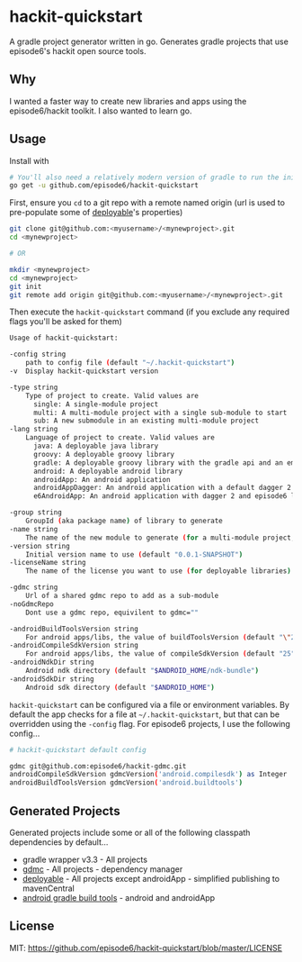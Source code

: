 # hackit-quickstart
A gradle project generator written in go. Generates gradle projects that use episode6's hackit open source tools.

## Why
I wanted a faster way to create new libraries and apps using the episode6/hackit toolkit. I also wanted to learn go.

## Usage
Install with
```bash
# You'll also need a relatively modern version of gradle to run the initial wrapper task
go get -u github.com/episode6/hackit-quickstart
```
First, ensure you `cd` to a git repo with a remote named origin (url is used to pre-populate some of [deployable](https://github.com/episode6/deployable)'s properties)
```bash
git clone git@github.com:<myusername>/<mynewproject>.git
cd <mynewproject>

# OR

mkdir <mynewproject>
cd <mynewproject>
git init
git remote add origin git@github.com:<myusername>/<mynewproject>.git
```
Then execute the `hackit-quickstart` command (if you exclude any required flags you'll be asked for them)
```bash
Usage of hackit-quickstart:

-config string
    path to config file (default "~/.hackit-quickstart")
-v	Display hackit-quickstart version

-type string
    Type of project to create. Valid values are
      single: A single-module project
      multi: A multi-module project with a single sub-module to start
      sub: A new submodule in an existing multi-module project
-lang string
    Language of project to create. Valid values are
      java: A deployable java library
      groovy: A deployable groovy library
      gradle: A deployable groovy library with the gradle api and an empty gradle plugin.
      android: A deployable android library
      androidApp: An android application
      androidAppDagger: An android application with a default dagger 2 implementation
      e6AndroidApp: An android application with dagger 2 and episode6 libs included (experimental)

-group string
    GroupId (aka package name) of library to generate
-name string
    The name of the new module to generate (for a multi-module project, this will be the sub-modules name)
-version string
    Initial version name to use (default "0.0.1-SNAPSHOT")
-licenseName string
    The name of the license you want to use (for deployable libraries) (default "The MIT License (MIT)")

-gdmc string
    Url of a shared gdmc repo to add as a sub-module
-noGdmcRepo
    Dont use a gdmc repo, equivilent to gdmc=""    

-androidBuildToolsVersion string
    For android apps/libs, the value of buildToolsVersion (default "\"26.0.0\"")
-androidCompileSdkVersion string
    For android apps/libs, the value of compileSdkVersion (default "25")
-androidNdkDir string
    Android ndk directory (default "$ANDROID_HOME/ndk-bundle")
-androidSdkDir string
    Android sdk directory (default "$ANDROID_HOME")
```

`hackit-quickstart` can be configured via a file or environment variables. By default the app checks for a file at `~/.hackit-quickstart`, but that can be overridden using the `-config` flag. For episode6 projects, I use the following config...
```bash
# hackit-quickstart default config

gdmc git@github.com:episode6/hackit-gdmc.git
androidCompileSdkVersion gdmcVersion('android.compilesdk') as Integer
androidBuildToolsVersion gdmcVersion('android.buildtools')
```

## Generated Projects
Generated projects include some or all of the following classpath dependencies by default...
- gradle wrapper v3.3 - All projects
- [gdmc](https://github.com/episode6/gdmc) - All projects - dependency manager
- [deployable](https://github.com/episode6/deployable) - All projects except androidApp - simplified publishing to mavenCentral
- [android gradle build tools](https://developer.android.com/studio/releases/gradle-plugin.html) - android and androidApp

## License
MIT: https://github.com/episode6/hackit-quickstart/blob/master/LICENSE
